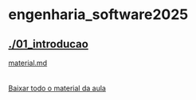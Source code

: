 # engenharia_software2025 <br>
## [./01_introducao](https://github.com/IgorAvilaPereira/engenharia_software2025/tree/main/./01_introducao) <br>
[material.md](https://github.com/IgorAvilaPereira/engenharia_software2025/blob/main/./01_introducao/material.md) <br>
<br><br>[Baixar todo o material da aula](https://download-directory.github.io/?url=http://github.com/IgorAvilaPereira/engenharia_software2025/tree/main/01_aula1) <br><br>
&nbsp;
